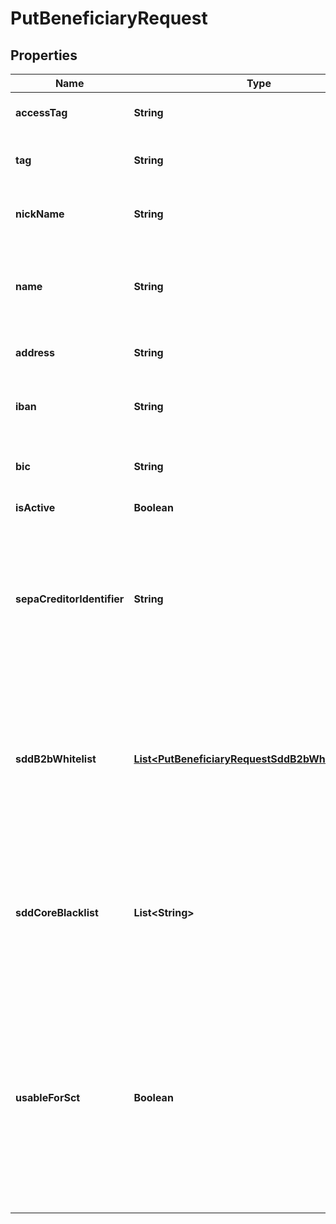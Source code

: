

# PutBeneficiaryRequest


## Properties

| Name | Type | Description | Notes |
|------------ | ------------- | ------------- | -------------|
|**accessTag** | **String** | A unique identifier used to enforce [Idempotency](/guide/api-basics/idempotency.html).  |  [optional] |
|**tag** | **String** | Custom data that could be used by caller to search theinstance.  |  [optional] |
|**nickName** | **String** | Name choosen by end user to easily recognize the beneficiary.  |  [optional] |
|**name** | **String** | Beneficiary name, linked to bank account. Allowed characters are * &#x60;a&#x60; to &#x60;z&#x60; * &#x60;A&#x60; to &#x60;Z&#x60;  * &#x60;0&#x60; to &#x60;9&#x60;  * &#x60;/&#x60; &#x60;-&#x60; &#x60;?&#x60; &#x60;:&#x60; &#x60;(&#x60; &#x60;)&#x60; &#x60;.&#x60; &#x60;,&#x60; &#x60;&#39;&#x60; &#x60;+&#x60; &#x60;Space&#x60;  |  [optional] |
|**address** | **String** | Beneficiary address, linked to bank account. |  [optional] |
|**iban** | **String** | Beneficiary International Bank Account Number. Mandatory if usableForSct is true.  |  [optional] |
|**bic** | **String** | Beneficiary Bank Identifier Code. Mandatory if usableForSct is true.  |  [optional] |
|**isActive** | **Boolean** | Whether or not the Beneficiary is active. |  [optional] |
|**sepaCreditorIdentifier** | **String** | Beneficiary SEPA Creditor Identifier. Mandatory to validate incoming direct debit, useless other wise. Between 8 and 35 characters. If sddB2bWhitelist or sddCoreBlacklist is provided then sepaCreditorIdentifier is mandatory.  |  [optional] |
|**sddB2bWhitelist** | [**List&lt;PutBeneficiaryRequestSddB2bWhitelistInner&gt;**](PutBeneficiaryRequestSddB2bWhitelistInner.md) | Each unique mandate reference, with its frequency type, must be explicitely allowed when doing B2B Direct Debit. Furthermore, a mandate not used during more than 36 months will be automatically rejected even if in the white list.  |  [optional] |
|**sddCoreBlacklist** | **List&lt;String&gt;** | Core Direct Debit are accepted by default. If a Core mandate is to be refused on reception, it has to be added to this list. If wild char * (star) is used instead of a UMR, all Direct Debit from this beneficiary will be refused.  |  [optional] |
|**usableForSct** | **Boolean** | Indicated if the beneficiary can be used for SEPA Credit Transfer. This field is a conveniant way to filter all beneficiaries for a user that would like to do a Credit Transfer. Indeed, beneficaries are created automatically when receiving a Core Direct Debit and therefor by looking at the list you won&#39;t be able to idnetify which beneficary to use on SCT.  |  [optional] |



